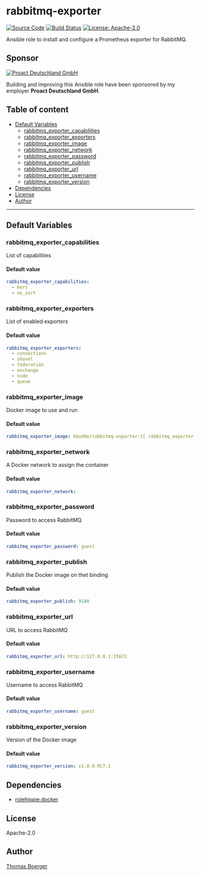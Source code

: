 # rabbitmq-exporter

[![Source Code](https://img.shields.io/badge/github-source%20code-blue?logo=github&logoColor=white)](https://github.com/rolehippie/rabbitmq-exporter) [![Build Status](https://img.shields.io/drone/build/rolehippie/rabbitmq-exporter/master?logo=drone)](https://cloud.drone.io/rolehippie/rabbitmq-exporter) [![License: Apache-2.0](https://img.shields.io/github/license/rolehippie/rabbitmq-exporter)](https://github.com/rolehippie/rabbitmq-exporter/blob/master/LICENSE) 

Ansible role to install and configure a Prometheus exporter for RabbitMQ. 

## Sponsor 

[![Proact Deutschland GmbH](https://proact.eu/wp-content/uploads/2020/03/proact-logo.png)](https://proact.eu) 

Building and improving this Ansible role have been sponsored by my employer **Proact Deutschland GmbH**.

## Table of content

* [Default Variables](#default-variables)
  * [rabbitmq_exporter_capabilities](#rabbitmq_exporter_capabilities)
  * [rabbitmq_exporter_exporters](#rabbitmq_exporter_exporters)
  * [rabbitmq_exporter_image](#rabbitmq_exporter_image)
  * [rabbitmq_exporter_network](#rabbitmq_exporter_network)
  * [rabbitmq_exporter_password](#rabbitmq_exporter_password)
  * [rabbitmq_exporter_publish](#rabbitmq_exporter_publish)
  * [rabbitmq_exporter_url](#rabbitmq_exporter_url)
  * [rabbitmq_exporter_username](#rabbitmq_exporter_username)
  * [rabbitmq_exporter_version](#rabbitmq_exporter_version)
* [Dependencies](#dependencies)
* [License](#license)
* [Author](#author)

---

## Default Variables

### rabbitmq_exporter_capabilities

List of capabilities

#### Default value

```YAML
rabbitmq_exporter_capabilities:
  - bert
  - no_sort
```

### rabbitmq_exporter_exporters

List of enabled exporters

#### Default value

```YAML
rabbitmq_exporter_exporters:
  - connections
  - shovel
  - federation
  - exchange
  - node
  - queue
```

### rabbitmq_exporter_image

Docker image to use and run

#### Default value

```YAML
rabbitmq_exporter_image: kbudde/rabbitmq-exporter:{{ rabbitmq_exporter_version }}
```

### rabbitmq_exporter_network

A Docker network to assign the container

#### Default value

```YAML
rabbitmq_exporter_network:
```

### rabbitmq_exporter_password

Password to access RabbitMQ

#### Default value

```YAML
rabbitmq_exporter_password: guest
```

### rabbitmq_exporter_publish

Publish the Docker image on thet binding

#### Default value

```YAML
rabbitmq_exporter_publish: 9180
```

### rabbitmq_exporter_url

URL to access RabbitMQ

#### Default value

```YAML
rabbitmq_exporter_url: http://127.0.0.1:15672
```

### rabbitmq_exporter_username

Username to access RabbitMQ

#### Default value

```YAML
rabbitmq_exporter_username: guest
```

### rabbitmq_exporter_version

Version of the Docker image

#### Default value

```YAML
rabbitmq_exporter_version: v1.0.0-RC7.1
```

## Dependencies

* [rolehippie.docker](https://github.com/rolehippie/docker)

## License

Apache-2.0

## Author

[Thomas Boerger](https://github.com/tboerger)
